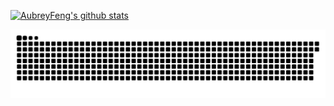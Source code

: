 [![AubreyFeng's github stats](https://github-readme-stats.vercel.app/api?username=AubreyFeng)](https://github.com/anuraghazra/github-readme-stats)

![](https://raw.githubusercontent.com/AubreyFeng/AubreyFeng/main/assets/github-contribution-grid-snake.svg)

